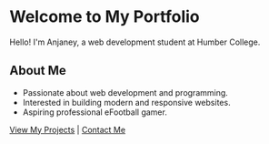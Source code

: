 # Welcome to My Portfolio

Hello! I'm Anjaney, a web development student at Humber College. 

## About Me
- Passionate about web development and programming.
- Interested in building modern and responsive websites.
- Aspiring professional eFootball gamer.

[View My Projects](projects.markdown) | [Contact Me](contact.markdown)

